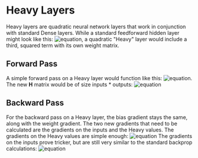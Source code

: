 # Heavy Layers

Heavy layers are quadratic neural network layers that work in conjunction with standard Dense layers. While a standard feedforward hidden layer might look like this: ![equation](https://latex.codecogs.com/svg.image?\mathbf{\hat{Y}}&space;=&space;\sigma(\mathbf{XW}&space;&plus;&space;\vec{b})&space;), a quadratic "Heavy" layer would include a third, squared term with its own weight matrix.

## Forward Pass

A simple forward pass on a Heavy layer would function like this: ![equation](https://latex.codecogs.com/svg.image?\mathbf{\hat{Y}}&space;=&space;\sigma{}(\mathbf{X^TX}\mathbf{H}&space;&plus;&space;\mathbf{XW&space;&plus;&space;\vec{b}})). The new **H** matrix would be of size inputs * outputs: ![equation](https://latex.codecogs.com/svg.image?\mathbf{X}\in{}\mathbb{R}_{n_s\times{}n_i}&space;\rightarrow&space;\mathbf{X}^T\mathbf{X}\in{}\mathbb{R}_{n_i&space;\times{}&space;n_i}&space;\rightarrow&space;\mathbf{X}^T\mathbf{X}\mathbf{H}\in{}\mathbb{R}_{n_i&space;\times{}&space;n_o}&space;\rightarrow&space;\mathbf{H}\in\mathbb{R}_{n_i&space;\times&space;n_o}&space;)

## Backward Pass

For the backward pass on a Heavy layer, the bias gradient stays the same, along with the weight gradient. The two new gradients that need to be calculated are the gradients on the inputs and the Heavy values. The gradients on the Heavy values are simple enough: ![equation](https://latex.codecogs.com/svg.image?\frac{\partial\mathbf{\hat{Y}}}{\partial\mathbf{H}}&space;=&space;\mathbf{X^TX}&space;\cdot&space;\frac{\partial\mathbf{\hat{Y}}}{\left&space;[&space;\mathbf{X^TXH&space;&plus;&space;XW&space;&plus;&space;\vec{b}}&space;\right&space;]}&space;) The gradients on the inputs prove tricker, but are still very similar to the standard backprop calculations: ![equation](https://latex.codecogs.com/svg.image?\frac{\partial\mathbf{\hat{Y}}}{\partial\mathbf{X}}&space;=&space;\frac{\partial\mathbf{\hat{Y}}}{\left&space;[&space;\mathbf{X^TXH&space;&plus;&space;XW&space;&plus;&space;\vec{b}}&space;\right&space;]}&space;\cdot&space;\left&space;[&space;\mathbf{W&space;&plus;&space;2XH}&space;\right&space;])
